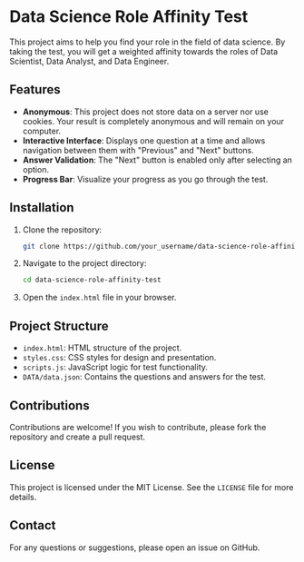 # Data Science Role Affinity Test

This project aims to help you find your role in the field of data science. By taking the test, you will get a weighted affinity towards the roles of Data Scientist, Data Analyst, and Data Engineer.

## Features

- **Anonymous**: This project does not store data on a server nor use cookies. Your result is completely anonymous and will remain on your computer.
- **Interactive Interface**: Displays one question at a time and allows navigation between them with "Previous" and "Next" buttons.
- **Answer Validation**: The "Next" button is enabled only after selecting an option.
- **Progress Bar**: Visualize your progress as you go through the test.

## Installation

1. Clone the repository:
    ```bash
    git clone https://github.com/your_username/data-science-role-affinity-test.git
    ```
2. Navigate to the project directory:
    ```bash
    cd data-science-role-affinity-test
    ```
3. Open the `index.html` file in your browser.

## Project Structure

- `index.html`: HTML structure of the project.
- `styles.css`: CSS styles for design and presentation.
- `scripts.js`: JavaScript logic for test functionality.
- `DATA/data.json`: Contains the questions and answers for the test.

## Contributions

Contributions are welcome! If you wish to contribute, please fork the repository and create a pull request.

## License

This project is licensed under the MIT License. See the `LICENSE` file for more details.

## Contact

For any questions or suggestions, please open an issue on GitHub.
